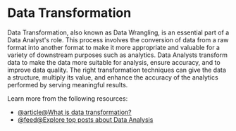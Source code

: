 # Data Transformation

Data Transformation, also known as Data Wrangling, is an essential part of a Data Analyst's role. This process involves the conversion of data from a raw format into another format to make it more appropriate and valuable for a variety of downstream purposes such as analytics. Data Analysts transform data to make the data more suitable for analysis, ensure accuracy, and to improve data quality. The right transformation techniques can give the data a structure, multiply its value, and enhance the accuracy of the analytics performed by serving meaningful results.

Learn more from the following resources:

- [@article@What is data transformation?](https://www.qlik.com/us/data-management/data-transformation)
- [@feed@Explore top posts about Data Analysis](https://app.daily.dev/tags/data-analysis?ref=roadmapsh)
